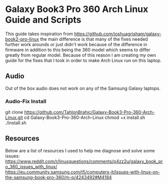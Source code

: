 # Galaxy Book3 Pro 360 Arch Linux Guide and Scripts
This guide takes inspiration from https://github.com/joshuagrisham/galaxy-book2-pro-linux
the main difference is that many of the fixes needed further work arounds or just didn't work because of the difference in firmware in addition to this being the 360 model which seems to differ greatly from regular model. Because of this reason I am creating my own guide for the fixes that I took in order to make Arch Linux run on this laptop.

## Audio
Out of the box audio does not work on any of the Samsung Galaxy laptops.

### Audio-Fix Install
git clone https://github.com/TahlonBrahic/Galaxy-Book3-Pro-360-Arch-Linux.git
cd Galaxy-Book3-Pro-360-Arch-Linux
chmod +x install.sh
./install.sh

## Resources
Below are a list of resources I used to help me diagnose and solve some issues:
https://www.reddit.com/r/linuxquestions/comments/p4zz2u/galaxy_book_pro_360_issues_with_linux/
https://eu.community.samsung.com/t5/computers-it/issues-with-linux-on-the-samsung-book-pro-360/m-p/4243492#M4184
